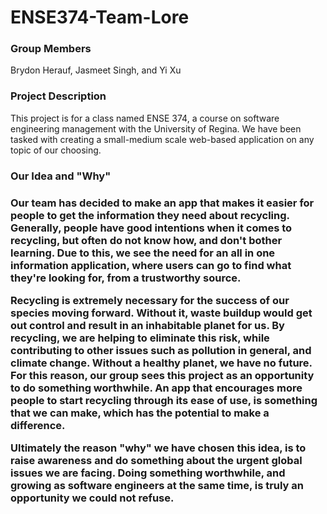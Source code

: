 # ENSE374-Team-Lore

<h3>Group Members</h3>
Brydon Herauf, Jasmeet Singh, and Yi Xu <br>

<h3>Project Description</h3>
This project is for a class named ENSE 374, a course on software engineering management with the University of Regina. We have been tasked with creating a small-medium scale web-based application on any topic of our choosing. 

<h3>Our Idea and "Why"<h3>
Our team has decided to make an app that makes it easier for people to get the information they need about recycling. Generally, people have good intentions when it comes to recycling, but often do not know how, and don't bother learning. Due to this, we see the need for an all in one information application, where users can go to find what they're looking for, from a trustworthy source. 

Recycling is extremely necessary for the success of our species moving forward. Without it, waste buildup would get out control and result in an inhabitable planet for us. By recycling, we are helping to eliminate this risk, while contributing to other issues such as pollution in general, and climate change. Without a healthy planet, we have no future. For this reason, our group sees this project as an opportunity to do something worthwhile. An app that encourages more people to start recycling through its ease of use, is something that we can make, which has the potential to make a difference.

Ultimately the reason "why" we have chosen this idea, is to raise awareness and do something about the urgent global issues we are facing. Doing something worthwhile, and growing as software engineers at the same time, is truly an opportunity we could not refuse. 
